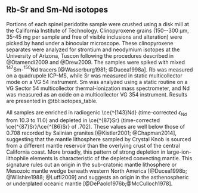 ## Rb-Sr and Sm-Nd isotopes

Portions of each spinel peridotite sample were crushed using a disk mill at the
California Institute of Technology. Clinopyroxene grains (150--300 µm, 35-45 mg
per sample and free of visible inclusions and alteration) were picked by hand
under a binocular microscope. These clinopyroxene separates were analyzed for
strontium and neodymium isotopes at the University of Arizona, Tuscon following
the procedures described in @Otamendi2009 and @Drew2009. The samples were
spiked with mixed $^{147}$Sm-$^{150}$Nd tracers [@Wasserburg1981; @Ducea1998a].
Rb was measured on a quadrupole ICP-MS, while Sr was measured in static
multicollector mode on a VG 54 instrument. Sm was analyzed using a static
routine on a  VG Sector 54 multicollector thermal-ionization mass spectrometer,
and Nd was measured as an oxide on a multicollector VG 354 instrument. Results
are presented in @tbl:isotopes_table.

<!--[[[fig:isotopes]]]-->

All samples are enriched in radiogenic \ce{^{143}Nd} (time-corrected
$\epsilon_{\textrm{Nd}}$ from 10.3 to 11.0) and depleted in \ce{^{87}Sr}
(time-corrected \ce{^{87}Sr}/\ce{^{86}Sr} of .702). These values are well below
those of 0.708 recorded by Salinian granites [@Kistler2001; @Chapman2014], suggesting
that the mantle lithosphere sampled by Crystal Knob is sourced from a different
mantle reservoir than the overlying crust of the central California coast. More
broadly, this pattern of strong depletion in large-ion-lithophile elements is
characteristic of the depleted convecting mantle. This signature rules out an
origin in the sub-cratonic mantle lithosphere or Mesozoic mantle wedge beneath
western North America [@Ducea1998b; @Wilshire1988; @Luffi2009] and suggests
an origin in the asthenospheric or underplated oceanic mantle
[@DePaolo1976b;@McCulloch1978].

<!--[[[tbl:isotopes_table]]]-->

